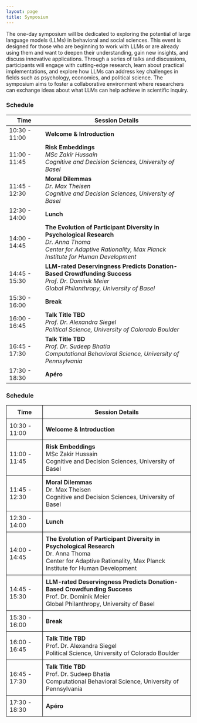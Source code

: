 ```yaml
---
layout: page
title: Symposium
---
```



The one-day symposium will be dedicated to exploring the potential of large language models (LLMs) in behavioral and social sciences. This event is designed for those who are beginning to work with LLMs or are already using them and want to deepen their understanding, gain new insights, and discuss innovative applications. Through a series of talks and discussions, participants will engage with cutting-edge research, learn about practical implementations, and explore how LLMs can address key challenges in fields such as psychology, economics, and political science. The symposium aims to foster a collaborative environment where researchers can exchange ideas about what LLMs can help achieve in scientific inquiry.

### Schedule

| Time                  | Session Details                                       |
|-----------------------|------------------------------------------------------|
| 10:30 - 11:00 | **Welcome & Introduction**                            |
| 11:00 - 11:45 | **Risk Embeddings**                                    <br> *MSc Zakir Hussain*  <br> *Cognitive and Decision Sciences, University of Basel* |
| 11:45 - 12:30 | **Moral Dilemmas**                                     <br> *Dr. Max Theisen*  <br> *Cognitive and Decision Sciences, University of Basel* |
| 12:30 - 14:00 | **Lunch**                                              |
| 14:00 - 14:45 | **The Evolution of Participant Diversity in Psychological Research**  <br> *Dr. Anna Thoma*  <br> *Center for Adaptive Rationality, Max Planck Institute for Human Development* |
| 14:45 - 15:30 | **LLM-rated Deservingness Predicts Donation-Based Crowdfunding Success**  <br> *Prof. Dr. Dominik Meier*  <br> *Global Philanthropy, University of Basel* |
| 15:30 - 16:00 | **Break**                                              |
| 16:00 - 16:45 | **Talk Title TBD**                                     <br> *Prof. Dr. Alexandra Siegel*  <br> *Political Science, University of Colorado Boulder* |
| 16:45 - 17:30 | **Talk Title TBD**                                     <br> *Prof. Dr. Sudeep Bhatia*  <br> *Computational Behavioral Science, University of Pennsylvania* |
| 17:30 - 18:30 | **Apéro**                                              |



### Schedule

<table style="width: 100%; border-collapse: collapse;">
  <tr>
    <th style="border: 1px solid black; padding: 8px;">Time</th>
    <th style="border: 1px solid black; padding: 8px;">Session Details</th>
  </tr>
  <tr>
    <td style="border: 1px solid black; padding: 8px;">10:30 - 11:00</td>
    <td style="border: 1px solid black; padding: 8px;"><strong>Welcome & Introduction</strong></td>
  </tr>
  <tr>
    <td style="border: 1px solid black; padding: 8px;">11:00 - 11:45</td>
    <td style="border: 1px solid black; padding: 8px;"><strong>Risk Embeddings</strong><br>MSc Zakir Hussain<br>Cognitive and Decision Sciences, University of Basel</td>
  </tr>
  <tr>
    <td style="border: 1px solid black; padding: 8px;">11:45 - 12:30</td>
    <td style="border: 1px solid black; padding: 8px;"><strong>Moral Dilemmas</strong><br>Dr. Max Theisen<br>Cognitive and Decision Sciences, University of Basel</td>
  </tr>
  <tr>
    <td style="border: 1px solid black; padding: 8px;">12:30 - 14:00</td>
    <td style="border: 1px solid black; padding: 8px;"><strong>Lunch</strong></td>
  </tr>
  <tr>
    <td style="border: 1px solid black; padding: 8px;">14:00 - 14:45</td>
    <td style="border: 1px solid black; padding: 8px;"><strong>The Evolution of Participant Diversity in Psychological Research</strong><br>Dr. Anna Thoma<br>Center for Adaptive Rationality, Max Planck Institute for Human Development</td>
  </tr>
  <tr>
    <td style="border: 1px solid black; padding: 8px;">14:45 - 15:30</td>
    <td style="border: 1px solid black; padding: 8px;"><strong>LLM-rated Deservingness Predicts Donation-Based Crowdfunding Success</strong><br>Prof. Dr. Dominik Meier<br>Global Philanthropy, University of Basel</td>
  </tr>
  <tr>
    <td style="border: 1px solid black; padding: 8px;">15:30 - 16:00</td>
    <td style="border: 1px solid black; padding: 8px;"><strong>Break</strong></td>
  </tr>
  <tr>
    <td style="border: 1px solid black; padding: 8px;">16:00 - 16:45</td>
    <td style="border: 1px solid black; padding: 8px;"><strong>Talk Title TBD</strong><br>Prof. Dr. Alexandra Siegel<br>Political Science, University of Colorado Boulder</td>
  </tr>
  <tr>
    <td style="border: 1px solid black; padding: 8px;">16:45 - 17:30</td>
    <td style="border: 1px solid black; padding: 8px;"><strong>Talk Title TBD</strong><br>Prof. Dr. Sudeep Bhatia<br>Computational Behavioral Science, University of Pennsylvania</td>
  </tr>
  <tr>
    <td style="border: 1px solid black; padding: 8px;">17:30 - 18:30</td>
    <td style="border: 1px solid black; padding: 8px;"><strong>Apéro</strong></td>
  </tr>
</table>


